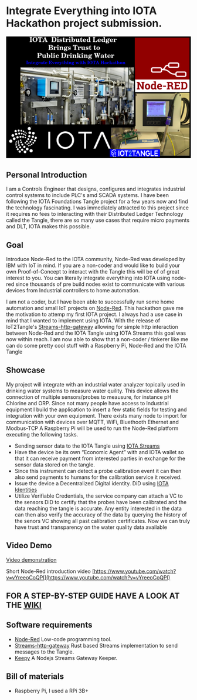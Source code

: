 # Integrate Everything into IOTA Hackathon project submission.
![cover](https://github.com/ggreeve/IOTA-Trust-Drinking-Water/blob/main/images/cover.png/?raw=true)
## Personal Introduction
I am a Controls Engineer that designs, configures and integrates industrial control systems to include PLC's amd SCADA systems. I have been following the IOTA Foundations Tangle project for a few years now and find the technology fascinating. I was immediately attracted to this project since it requires no fees to interacting with their Distributed Ledger Technology called the Tangle, there are so many use cases that require micro payments and DLT, IOTA makes this possible. 

## Goal
Introduce Node-Red to the IOTA community, Node-Red was developed by IBM with IoT in mind. If you are a non-coder and would like to build your own Proof-of-Concept to interact with the Tangle this will be of of great interest to you.
You can literally integrate everything into IOTA using node-red since thousands of pre build nodes exist to communicate with various devices from Industrial controllers to home automation.

I am not a coder, but I have been able to successfully run some home automation and small IoT projects on [Node-Red](https://nodered.org/).
This hackathon gave me the motivation to attemp my first IOTA project. I always had a use case in mind that I wanted to implement using IOTA. 
With the release of IoT2Tangle's [Streams-http-gateway](https://github.com/iot2tangle/Streams-http-gateway) allowing for simple http interaction between Node-Red and the IOTA Tangle using IOTA Streams this goal was now within reach.
I am now able to show that a non-coder / tinkerer like me can do some pretty cool stuff with a Raspberry Pi, Node-Red and the IOTA Tangle

## Showcase
My project will integrate with an industrial water analyzer topically used in drinking water systems to measure water quility. This device allows the connection of multiple sensors/probes to meausure, for instance pH Chlorine and ORP.
Since not many people have access to Industrial equipment I build the application to insert a few static fields for testing and integration with your own equipment. There exists many node to import for communication with devices over MQTT, WiFi, Bluethooth Ethernet and Modbus-TCP
A Raspberry Pi will be used to run the Node-Red platform executing the following tasks.
* Sending sensor data to the IOTA Tangle using [IOTA Streams](https://github.com/iotaledger/streams)
* Have the device be its own “Economic Agent” with and IOTA wallet  so that it can receive payment from interested parties in exchange for the sensor      data stored on the tangle.
* Since this instrument can detect a probe calibration event it can then also send payments to humans for the calibration service it received.
* Issue the device a Decentralized Digital identity. DiD using [IOTA Identities](https://github.com/iotaledger/identity.rs)
* Utilize Verifiable Credentials, the service company can attach a VC to the sensors DiD to certify that the probes have been calibrated and the data reaching the tangle is accurate. Any entity interested in the data can then also verify the accuracy of the data by querying the history of the senors VC showing all past calibration certificates. 
Now we can truly have trust and transparency on the water quality data available

## Video Demo
[Video demonstration](https://youtu.be/w490AOxwYBI)

Short Node-Red introduction video [https://www.youtube.com/watch?v=vYreeoCoQPI](https://www.youtube.com/watch?v=vYreeoCoQPI)


## FOR A STEP-BY-STEP GUIDE HAVE A LOOK AT THE [WIKI](https://github.com/ggreeve/IOTA-Trust-Drinking-Water/wiki)


## Software requirements

* [Node-Red](https://nodered.org/) Low-code programming tool.
* [Streams-http-gateway](https://github.com/iot2tangle/Streams-http-gateway) Rust based Streams implementation to send messages to the Tangle.
* [Keepy](https://github.com/iot2tangle/Keepy) A Nodejs Streams Gateway Keeper.

## Bill of materials

* Raspberry Pi, I used a RPi 3B+



